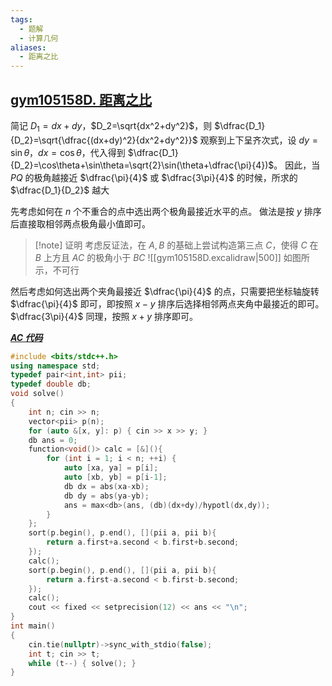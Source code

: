 ```yaml
---
tags:
  - 题解
  - 计算几何
aliases:
  - 距离之比
---
```

## [gym105158D. 距离之比](https://codeforces.com/gym/105158/problem/D)

简记 $D_1=dx+dy$，$D_2=\sqrt{dx^2+dy^2}$，则 $\dfrac{D_1}{D_2}=\sqrt{\dfrac{(dx+dy)^2}{dx^2+dy^2}}$
观察到上下呈齐次式，设 $dy=\sin\theta$，$dx=\cos\theta$，代入得到 $\dfrac{D_1}{D_2}=\cos\theta+\sin\theta=\sqrt{2}\sin(\theta+\dfrac{\pi}{4})$。
因此，当 $PQ$ 的极角越接近 $\dfrac{\pi}{4}$ 或 $\dfrac{3\pi}{4}$ 的时候，所求的 $\dfrac{D_1}{D_2}$ 越大

先考虑如何在 $n$ 个不重合的点中选出两个极角最接近水平的点。
做法是按 $y$ 排序后直接取相邻两点极角最小值即可。

> [!note] 证明
> 考虑反证法，在 $A,B$ 的基础上尝试构造第三点 $C$，使得 $C$ 在 $B$ 上方且 $AC$ 的极角小于 $BC$
> ![[gym105158D.excalidraw|500]]
> 如图所示，不可行

然后考虑如何选出两个夹角最接近 $\dfrac{\pi}{4}$ 的点，只需要把坐标轴旋转 $\dfrac{\pi}{4}$ 即可，即按照 $x-y$ 排序后选择相邻两点夹角中最接近的即可。$\dfrac{3\pi}{4}$ 同理，按照 $x+y$ 排序即可。

[***AC 代码***](https://codeforces.com/gym/105158/submission/317055293)

```cpp
#include <bits/stdc++.h>
using namespace std;
typedef pair<int,int> pii;
typedef double db;
void solve()
{
    int n; cin >> n;
    vector<pii> p(n);
    for (auto &[x, y]: p) { cin >> x >> y; }
    db ans = 0;
    function<void()> calc = [&](){
        for (int i = 1; i < n; ++i) {
            auto [xa, ya] = p[i];
            auto [xb, yb] = p[i-1];
            db dx = abs(xa-xb);
            db dy = abs(ya-yb);
            ans = max<db>(ans, (db)(dx+dy)/hypotl(dx,dy));
        }
    };
    sort(p.begin(), p.end(), [](pii a, pii b){
        return a.first+a.second < b.first+b.second;
    });
    calc();
    sort(p.begin(), p.end(), [](pii a, pii b){
        return a.first-a.second < b.first-b.second;
    });
    calc();
    cout << fixed << setprecision(12) << ans << "\n";
}
int main()
{
    cin.tie(nullptr)->sync_with_stdio(false);
    int t; cin >> t;
    while (t--) { solve(); }
}
```
